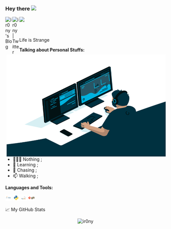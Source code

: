### Hey there <img src="https://media.giphy.com/media/hvRJCLFzcasrR4ia7z/giphy.gif" width="25px">
<a href="https://blog.csdn.net/irony0egoist">
  <img align="left" alt="ir0ny 's Blog" width="22px" src="https://cdn.jsdelivr.net/npm/simple-icons@v3/icons/discord.svg" />
</a>
<a href="https://twitter.com/ipo_3">
  <img align="left" alt="ir0ny | Twitter" width="22px" src="https://cdn.jsdelivr.net/npm/simple-icons@v3/icons/twitter.svg" />
</a>


![](https://visitor-badge.glitch.me/badge?page_id=irony0egoist)

<br />

Life is Strange <br />

  <img align="right" alt="GIF" src="https://github.com/irony0egoist/irony0egoist/blob/main/code.gif?raw=true" width="500" height="320" />

**Talking about Personal Stuffs:**

- 👨🏽‍💻 Nothing  ;
- 🌱 Learning ;
- 💬 Chasing  ;
- 📫 Walking  ;

**Languages and Tools:**  

<code><img height="20" src="https://raw.githubusercontent.com/github/explore/80688e429a7d4ef2fca1e82350fe8e3517d3494d/topics/java/java.png"></code>
<code><img height="20" src="https://raw.githubusercontent.com/github/explore/80688e429a7d4ef2fca1e82350fe8e3517d3494d/topics/python/python.png"></code>
<code><img height="20" src="https://raw.githubusercontent.com/github/explore/80688e429a7d4ef2fca1e82350fe8e3517d3494d/topics/mysql/mysql.png"></code>
<code><img height="20" src="https://raw.githubusercontent.com/github/explore/80688e429a7d4ef2fca1e82350fe8e3517d3494d/topics/git/git.png"></code>



📈 My GitHub Stats

<p align="center"> <img src="https://github-readme-stats.vercel.app/api?username=irony0egoist&show_icons=true&theme=gotham" alt="ir0ny" />




